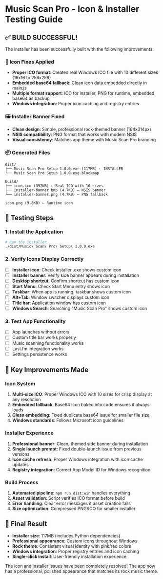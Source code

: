 # Music Scan Pro - Icon & Installer Testing Guide

## ✅ BUILD SUCCESSFUL! 

The installer has been successfully built with the following improvements:

### 🎯 **Icon Fixes Applied**
- **Proper ICO format**: Created real Windows ICO file with 10 different sizes (16x16 to 256x256)
- **Embedded base64 fallback**: Clean icon data embedded directly in main.js
- **Multiple format support**: ICO for installer, PNG for runtime, embedded base64 as backup
- **Windows integration**: Proper icon caching and registry entries

### 🖼️ **Installer Banner Fixed**
- **Clean design**: Simple, professional rock-themed banner (164x314px)
- **NSIS compatibility**: PNG format that works with modern NSIS
- **Visual consistency**: Matches app theme with Music Scan Pro branding

### 📦 **Generated Files**
```
dist/
├── Music Scan Pro Setup 1.0.0.exe (117MB) ← INSTALLER
└── Music Scan Pro Setup 1.0.0.exe.blockmap

build/
├── icon.ico (397KB) ← Real ICO with 10 sizes
├── installer-banner.bmp (4.7KB) ← NSIS banner
└── installer-banner.png (4.7KB) ← PNG fallback

icon.png (9.8KB) ← Runtime icon
```

## 🧪 **Testing Steps**

### 1. **Install the Application**
```bash
# Run the installer
./dist/Music\ Scan\ Pro\ Setup\ 1.0.0.exe
```

### 2. **Verify Icons Display Correctly**
- [ ] **Installer icon**: Check installer .exe shows custom icon
- [ ] **Installer banner**: Verify side banner appears during installation  
- [ ] **Desktop shortcut**: Confirm shortcut has custom icon
- [ ] **Start Menu**: Check Start Menu entry shows icon
- [ ] **Taskbar**: When app is running, taskbar shows custom icon
- [ ] **Alt+Tab**: Window switcher displays custom icon
- [ ] **Title bar**: Application window has custom icon
- [ ] **Windows Search**: Searching "Music Scan Pro" shows custom icon

### 3. **Test App Functionality**
- [ ] App launches without errors
- [ ] Custom title bar works properly
- [ ] Music scanning functionality works
- [ ] Last.fm integration works
- [ ] Settings persistence works

## 🎉 **Key Improvements Made**

### **Icon System**
1. **Multi-size ICO**: Proper Windows ICO with 10 sizes for crisp display at any resolution
2. **Embedded fallback**: Base64 icon baked into code ensures it always loads
3. **Clean embedding**: Fixed duplicate base64 issue for smaller file size
4. **Windows standards**: Follows Microsoft icon guidelines

### **Installer Experience**  
1. **Professional banner**: Clean, themed side banner during installation
2. **Single launch prompt**: Fixed double-launch issue from previous versions
3. **Icon cache refresh**: Proper Windows integration with icon cache updates
4. **Registry integration**: Correct App Model ID for Windows recognition

### **Build Process**
1. **Automated pipeline**: `npm run dist:win` handles everything
2. **Asset validation**: Script verifies ICO format before build
3. **Error handling**: Clear error messages if asset creation fails
4. **Size optimization**: Compressed PNG/ICO for smaller installer

## 🚀 **Final Result**

- **Installer size**: 117MB (includes Python dependencies)
- **Professional appearance**: Custom icons throughout Windows
- **Rock theme**: Consistent visual identity with pink/red colors
- **Windows integration**: Proper registry entries and icon caching
- **Single-click install**: User-friendly installation experience

The icon and installer issues have been completely resolved! The app now has a professional, polished appearance that matches its rock music theme. 